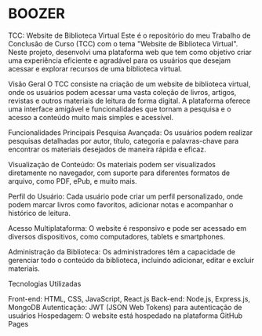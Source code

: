 # BOOZER

TCC: Website de Biblioteca Virtual
Este é o repositório do meu Trabalho de Conclusão de Curso (TCC) com o tema "Website de Biblioteca Virtual". Neste projeto, desenvolvi uma plataforma web que tem como objetivo criar uma experiência eficiente e agradável para os usuários que desejam acessar e explorar recursos de uma biblioteca virtual.

Visão Geral
O TCC consiste na criação de um website de biblioteca virtual, onde os usuários podem acessar uma vasta coleção de livros, artigos, revistas e outros materiais de leitura de forma digital. A plataforma oferece uma interface amigável e funcionalidades que tornam a pesquisa e o acesso a conteúdo muito mais simples e acessível.

Funcionalidades Principais
Pesquisa Avançada: Os usuários podem realizar pesquisas detalhadas por autor, título, categoria e palavras-chave para encontrar os materiais desejados de maneira rápida e eficaz.

Visualização de Conteúdo: Os materiais podem ser visualizados diretamente no navegador, com suporte para diferentes formatos de arquivo, como PDF, ePub, e muito mais.

Perfil do Usuário: Cada usuário pode criar um perfil personalizado, onde podem marcar livros como favoritos, adicionar notas e acompanhar o histórico de leitura.

Acesso Multiplataforma: O website é responsivo e pode ser acessado em diversos dispositivos, como computadores, tablets e smartphones.

Administração da Biblioteca: Os administradores têm a capacidade de gerenciar todo o conteúdo da biblioteca, incluindo adicionar, editar e excluir materiais.

Tecnologias Utilizadas

Front-end: HTML, CSS, JavaScript, React.js
Back-end: Node.js, Express.js, MongoDB
Autenticação: JWT (JSON Web Tokens) para autenticação de usuários
Hospedagem: O website está hospedado na plataforma GitHub Pages